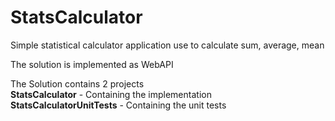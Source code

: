 # StatsCalculator
Simple statistical calculator application use to calculate sum, average, mean 

The solution is implemented as WebAPI

The Solution contains 2 projects <br>
**StatsCalculator** - Containing the implementation <br>
**StatsCalculatorUnitTests** - Containing the unit tests <br>

